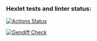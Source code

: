 ### Hexlet tests and linter status:

[![Actions Status](https://github.com/EugeneChintsov/python-project-50/actions/workflows/hexlet-check.yml/badge.svg)](https://github.com/EugeneChintsov/python-project-50/actions)

[![Gendiff Check](https://github.com/eugenechintsov/python-project-50/actions/workflows/gendiff-check.yaml/badge.svg)](https://github.com/eugenechintsov/python-project-50/actions/workflows/gendiff-check.yaml)
